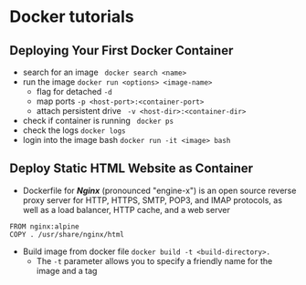 # Docker tutorials

## Deploying Your First Docker Container
- search for an image ``` docker search <name>```
- run the image ```docker run <options> <image-name>```
  - flag for detached ```-d```  
  - map ports ```-p <host-port>:<container-port> ```
  - attach persistent drive ``` -v <host-dir>:<container-dir>```
- check if container is running ``` docker ps```
- check the logs ```docker logs```
- login into the image bash ```docker run -it <image> bash```

## Deploy Static HTML Website as Container
- Dockerfile for ***Nginx*** (pronounced "engine-x") is an open source reverse proxy server for HTTP, HTTPS, SMTP, POP3, and IMAP protocols, as well as a load balancer, HTTP cache, and a web server
```
FROM nginx:alpine
COPY . /usr/share/nginx/html
```
- Build image from docker file ```docker build -t <build-directory>.```
  - The ```-t``` parameter allows you to specify a friendly name for the image and a tag

